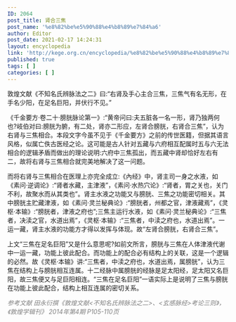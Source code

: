 ```yaml
---
ID: 2064
post_title: 肾合三焦
post_name: '%e8%82%be%e5%90%88%e4%b8%89%e7%84%a6'
author: Editor
post_date: 2021-02-17 14:24:31
layout: encyclopedia
link: 'http://kege.org.cn/encyclopedia/%e8%82%be%e5%90%88%e4%b8%89%e7%84%a6'
published: true
tags: [ ]
categories: [ ]
---
```

敦煌文献《不知名氏辨脉法之二》曰:“右肾及手心主合三焦，三焦气有名无形，在手名少阳，在足名巨阳，并伏行不见。”

《千金要方·卷二十·膀胱脉论第一》:“黄帝问曰:夫五脏各一名一形，肾乃独两何也?岐伯对曰:膀胱为腑，有二处，肾亦二形应，左肾合膀胱，右肾合三焦”，认为右肾与三焦相合。本段文字今虽不见于《千金要方》之前的传世医籍，但据其语言风格，似属亡佚古医经之论。这可能是古人针对五藏与六府相互配属时五与六无法相合的逻辑矛盾而做出的理论说明:六府中三焦孤出，而五藏中肾却恰好左右有二，故将右肾与三焦相合就完美地解决了这一问题。

而将右肾与三焦相合在医理上亦完全成立:《內经》中，肾主司一身之水液，如《素问·逆调论》:“肾者水藏，主津液”，《素问·水热穴论》:“肾者，胃之关也，关门不利，故聚水而从其类也”。肾主水液之功能又与膀胱、三焦之功能密切相关。其中膀胱主贮藏津液，如《素问·灵兰秘典论》:“膀胱者，州都之官，津液藏焉”，《灵枢·本输》:“膀胱者，津液之府也”;三焦主运行水液，如《素问·灵兰秘典论》:“三焦者，决渎之官，水道出焉”，《灵枢·本输》:“三焦者，中渎之府也，水道出焉”。一运一藏，肾主水液的功能方才得以发挥与体现。故“左肾合膀胱，右肾合三焦”。
<p class="content">上文“三焦在足名巨阳”又是什么意思呢?如前文所言，膀胱与三焦在人体津液代谢中一运一藏，功能上彼此配合。而功能上的配合必有结构上的关联，这是一个逻辑的必然。故《灵枢·本输》讲:“三焦者，中渎之府也，水道出焉，属膀胱”，认为三焦在结构上与膀胱相互连属。十二经脉中属膀胱的经脉是足太阳经，足太阳又名巨阳，故三焦便又与足巨阳相连。“三焦在足名巨阳”一语实际上是说明了三焦与膀胱在功能上彼此配合，结构上相互连属的密切关系。</p>
<span style="color: #808080;"><em>参考文献</em></span>
<span style="color: #808080;"><em>田永衍撰《敦煌文献&lt;不知名氏辨脉法之二&gt;、&lt;玄感脉经&gt;考论三则》，《敦煌学辑刊》 2014年第4期 P105-110页</em></span>